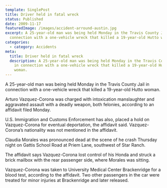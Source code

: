 ```yaml
---
template: SinglePost
title: Driver held in fatal wreck
status: Published
date: 2009-11-17
featuredImage: /images/accident-arround-austin.jpg
excerpt: A 25-year-old man was being held Monday in the Travis County Jail in
  connection with a one-vehicle wreck that killed a 19-year-old Hutto woman.
categories:
  - category: Accidents
meta:
  title: Driver held in fatal wreck
  description: A 25-year-old man was being held Monday in the Travis County Jail
    in connection with a one-vehicle wreck that killed a 19-year-old Hutto
    woman.
---
```

<!--StartFragment-->

A 25-year-old man was being held Monday in the Travis County Jail in connection with a one-vehicle wreck that killed a 19-year-old Hutto woman.

Arturo Vazquez-Corona was charged with intoxication manslaughter and aggravated assault with a deadly weapon, both felonies, according to an affidavit filed Monday.

U.S. Immigration and Customs Enforcement has also, placed a hold on Vazquez-Corona for eventual deportation, the affidavit said. Vazquez-Corona’s nationality was not mentioned in the affidavit.

Claudia Morales was pronounced dead at the scene of he crash Thursday night on Gattis School Road at Priem Lane, southwest of Star Ranch.

The affidavit says Vazquez-Corona lost control of his Honda and struck a brick mailbox with the rear passenger side, where Morales was sitting.

Vazquez-Corona was taken to University Medical Center Brackenridge for a blood test, according to the affidavit. Two other passengers in the car were treated for minor injuries at Brackenridge and later released.

<!--EndFragment-->